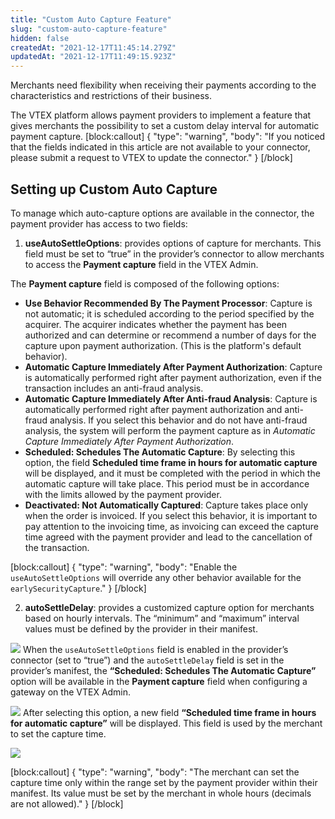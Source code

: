 ```yaml
---
title: "Custom Auto Capture Feature"
slug: "custom-auto-capture-feature"
hidden: false
createdAt: "2021-12-17T11:45:14.279Z"
updatedAt: "2021-12-17T11:49:15.923Z"
---
```


Merchants need flexibility when receiving their payments according to the characteristics and restrictions of their business.

The VTEX platform allows payment providers to implement a feature that gives merchants the possibility to set a custom delay interval for automatic payment capture.
[block:callout]
{
  "type": "warning",
  "body": "If you noticed that the fields indicated in this article are not available to your connector, please submit a request to VTEX to update the connector."
}
[/block]

## Setting up Custom Auto Capture

To manage which auto-capture options are available in the connector, the payment provider has access to two fields:

1. **useAutoSettleOptions**: provides options of capture for merchants. This field must be set to “true” in the provider’s connector to allow merchants to access the **Payment capture** field in the VTEX Admin.

The **Payment capture** field is composed of the following options:

  - **Use Behavior Recommended By The Payment Processor**: Capture is not automatic; it is scheduled according to the period specified by the acquirer. The acquirer indicates whether the payment has been authorized and can determine or recommend a number of days for the capture upon payment authorization. (This is the platform's default behavior).
  - **Automatic Capture Immediately After Payment Authorization**: Capture is automatically performed right after payment authorization, even if the transaction includes an anti-fraud analysis.
  - **Automatic Capture Immediately After Anti-fraud Analysis**: Capture is automatically performed right after payment authorization and anti-fraud analysis. If you select this behavior and do not have anti-fraud analysis, the system will perform the payment capture as in *Automatic Capture Immediately After Payment Authorization*.
  - **Scheduled: Schedules The Automatic Capture**: By selecting this option, the field **Scheduled time frame in hours for automatic capture** will be displayed, and it must be completed with the period in which the automatic capture will take place. This period must be in accordance with the limits allowed by the payment provider.
  - **Deactivated: Not Automatically Captured**: Capture takes place only when the order is invoiced. If you select this behavior, it is important to pay attention to the invoicing time, as invoicing can exceed the capture time agreed with the payment provider and lead to the cancellation of the transaction.

[block:callout]
{
  "type": "warning",
  "body": "Enable the `useAutoSettleOptions` will override any other behavior available for the  `earlySecurityCapture`."
}
[/block]

2. **autoSettleDelay**: provides a customized capture option for merchants based on hourly intervals. The “minimum” and “maximum” interval values must be defined by the provider in their manifest.

![](https://cdn.jsdelivr.net/gh/vtexdocs/dev-portal-content@readme-docs/docs/guides/Integration%20Guides/payments-integration-guide/efb0672-autoSettleDelay_illustration_36.JPG)
When the `useAutoSettleOptions` field is enabled in the provider’s connector (set to “true”) and the `autoSettleDelay` field is set in the provider’s manifest, the **“Scheduled: Schedules The Automatic Capture”** option will be available in the **Payment capture** field when configuring a gateway on the VTEX Admin.

![](https://cdn.jsdelivr.net/gh/vtexdocs/dev-portal-content@readme-docs/docs/guides/Integration%20Guides/payments-integration-guide/210021b-payment_capture_installation_39.JPG)
After selecting this option, a new field **“Scheduled time frame in hours for automatic capture”** will be displayed. This field is used by the merchant to set the capture time.

![](https://cdn.jsdelivr.net/gh/vtexdocs/dev-portal-content@readme-docs/docs/guides/Integration%20Guides/payments-integration-guide/94f24fc-schedule_time_installation_42.JPG)

[block:callout]
{
  "type": "warning",
  "body": "The merchant can set the capture time only within the range set by the payment provider within their manifest. Its value must be set by the merchant in whole hours (decimals are not allowed)."
}
[/block]
